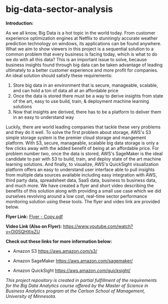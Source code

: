 # big-data-sector-analysis

**Introduction:**

As we all know, Big Data is a hot topic in the world today.  From customer experience optimization engines at Netflix to stunningly accurate weather prediction technology on windows, its applications can be found anywhere.  What we aim to show viewers in this project is a sequential solution to a common problem that every business is facing today, which is what to do we do with all this data?  This is an important issue to solve, because business insights found through big data can be taken advantage of leading ultimately to a better customer experience and more profit for companies.  An ideal solution should satisfy these requirements:

  1) Store big data in an environment that is secure, manageable, scalable, and can hold a ton of data all at an affordable price
  2) Once the data is stored there must be a way to derive insights from state of the art, easy to use build, train, & deployment machine learning solutions 
  3) Now that insights are derived, there has to be a platform to deliver them in an easy to understand way

Luckily, there are world leading companies that tackle these very problems and they do it well.  To solve the first problem about storage, AWS's S3 simple storage system is the premier cloud storage and mangement platform.  With S3, secure, manageable, scalable big data storage is only a few clicks away with the added benefit of being at an affordable price.  For problem number two, once the data is stored, AWS's SageMaker is the ideal candidate to pair with S3 to build, train, and deploy state of the art machine learning solutions.  And finally, to visualize, AWS's QuickSight visualization platform offers an easy to understand user interface able to pull insights from multiple data sources available including easy integration with AWS, third party data, spreadsheet data, SaaS data, business to business data, and much more.  We have created a flyer and short video describing the benefits of this solution along with providing a small use case which we did ourselves revolving around a low cost, real-time sector performance monitoring solution using these tools. The flyer and video link are provided below.

**Flyer Link:**
[Flyer - Copy.pdf](https://github.com/Koller08/big-data-sector-analysis/files/6411392/Flyer.-.Copy.pdf)

**Video Link (Also on Flyer):**
https://www.youtube.com/watch?v=Ol0SQHXisZU

**Check out these links for more information below:**


- Amazon S3
https://aws.amazon.com/s3/

- Amazon SageMaker
https://aws.amazon.com/sagemaker/

- Amazon QuickSight
https://aws.amazon.com/quicksight/



*This project repository is created in partial fulfillment of the requirements for the Big Data Analytics course offered by the Master of Science in Business Analytics program at the Carlson School of Management, University of Minnesota.*
